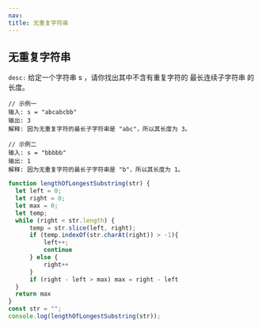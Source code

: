 ```yaml
---
nav:
title: 无重复字符串
---
```


## 无重复字符串

`desc:` 给定一个字符串 s ，请你找出其中不含有重复字符的 最长连续子字符串 的长度。

    // 示例一
    输入: s = "abcabcbb"
    输出: 3
    解释: 因为无重复字符的最长子字符串是 "abc"，所以其长度为 3。

    // 示例二
    输入: s = "bbbbb"
    输出: 1
    解释: 因为无重复字符的最长子字符串是 "b"，所以其长度为 1。

```javascript
function lengthOfLongestSubstring(str) {
  let left = 0;
  let right = 0;
  let max = 0;
  let temp;
  while (right < str.length) {
      temp = str.slice(left, right);
      if (temp.indexOf(str.charAt(right)) > -1){
          left++;
          continue
      } else {
          right++
      }
      if (right - left > max) max = right - left
  }
  return max
}
const str = "";
console.log(lengthOfLongestSubstring(str));
```